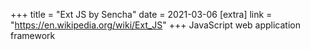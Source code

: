 +++
title = "Ext JS by Sencha"
date = 2021-03-06
[extra]
link = "https://en.wikipedia.org/wiki/Ext_JS"
+++
JavaScript web application framework

